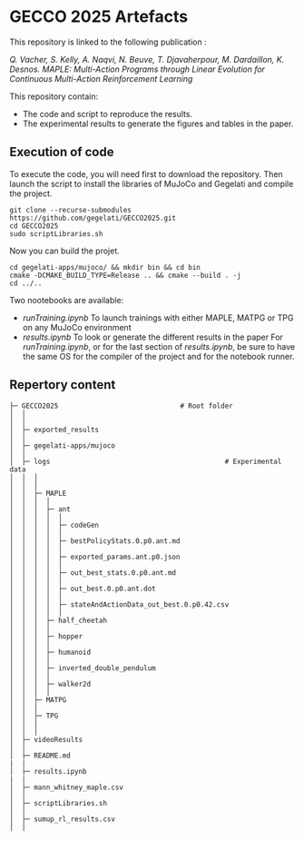 # GECCO 2025 Artefacts

This repository is linked to the following publication :

*Q. Vacher, S. Kelly, A. Naqvi, N. Beuve, T. Djavaherpour, M. Dardaillon, K. Desnos. MAPLE: Multi-Action Programs through Linear Evolution for Continuous Multi-Action Reinforcement Learning*

This repository contain:
* The code and script to reproduce the results.
* The experimental results to generate the figures and tables in the paper.


## Execution of code

To execute the code, you will need first to download the repository.
Then launch the script to install the libraries of MuJoCo and Gegelati and compile the project.

```
git clone --recurse-submodules  https://github.com/gegelati/GECCO2025.git
cd GECCO2025
sudo scriptLibraries.sh
```

Now you can build the projet.

```
cd gegelati-apps/mujoco/ && mkdir bin && cd bin
cmake -DCMAKE_BUILD_TYPE=Release .. && cmake --build . -j 
cd ../..
```

Two nootebooks are available:
 - *runTraining.ipynb* To launch trainings with either MAPLE, MATPG or TPG on any MuJoCo environment
 - *results.ipynb* To look or generate the different results in the paper
For *runTraining.ipynb*, or for the last section of *results.ipynb*, be sure to have the same OS for the compiler of the project and for the notebook runner.


## Repertory content
```
├─ GECCO2025                              # Root folder
│  │                                                                       
│  │                                           
│  ├─ exported_results       
│  │
│  ├─ gegelati-apps/mujoco                          
│  │   
│  ├─ logs                                           # Experimental data
│  │  │                                        
│  │  │
│  │  ├─ MAPLE
│  │  │  │  
│  │  │  ├─ ant
│  │  │  │  │
│  │  │  │  ├─ codeGen
│  │  │  │  │
│  │  │  │  ├─ bestPolicyStats.0.p0.ant.md
│  │  │  │  │
│  │  │  │  ├─ exported_params.ant.p0.json
│  │  │  │  │
│  │  │  │  ├─ out_best_stats.0.p0.ant.md
│  │  │  │  │
│  │  │  │  ├─ out_best.0.p0.ant.dot
│  │  │  │  │
│  │  │  │  ├─ stateAndActionData_out_best.0.p0.42.csv
│  │  │  │  │
│  │  │  ├─ half_cheetah
│  │  │  │
│  │  │  ├─ hopper
│  │  │  │
│  │  │  ├─ humanoid
│  │  │  │
│  │  │  ├─ inverted_double_pendulum
│  │  │  │
│  │  │  ├─ walker2d
│  │  │  │
│  │  ├─ MATPG
│  │  │  
│  │  ├─ TPG
│  │  │                                  
│  │  │   
│  ├─ videoResults        
│  │
│  ├─ README.md           
|  |  
│  ├─ results.ipynb           
|  |  
│  ├─ mann_whitney_maple.csv        
│  │  
│  ├─ scriptLibraries.sh
│  │  
│  ├─ sumup_rl_results.csv
│  │  
```

